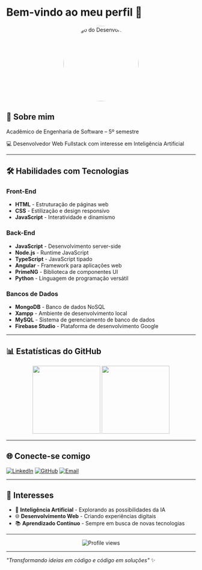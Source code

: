 # Bem-vindo ao meu perfil 👋

<div align="center">
  <img src="https://github.com/seu-usuario/TeixeiraDevz/blob/main/avatar.png" width="200" height="200" alt="Logo do Desenvolvedor" style="border-radius: 50%;">
</div>

## 🚀 Sobre mim

Acadêmico de Engenharia de Software – 5º semestre

💻 Desenvolvedor Web Fullstack com interesse em Inteligência Artificial

---

## 🛠️ Habilidades com Tecnologias

### Front-End
- **HTML** - Estruturação de páginas web
- **CSS** - Estilização e design responsivo
- **JavaScript** - Interatividade e dinamismo

### Back-End
- **JavaScript** - Desenvolvimento server-side
- **Node.js** - Runtime JavaScript
- **TypeScript** - JavaScript tipado
- **Angular** - Framework para aplicações web
- **PrimeNG** - Biblioteca de componentes UI
- **Python** - Linguagem de programação versátil

### Bancos de Dados
- **MongoDB** - Banco de dados NoSQL
- **Xampp** - Ambiente de desenvolvimento local
- **MySQL** - Sistema de gerenciamento de banco de dados
- **Firebase Studio** - Plataforma de desenvolvimento Google

---

## 📊 Estatísticas do GitHub

<div align="center">
  <img height="180em" src="https://github-readme-stats.vercel.app/api?username=seu-usuario&show_icons=true&theme=dracula&include_all_commits=true&count_private=true"/>
  <img height="180em" src="https://github-readme-stats.vercel.app/api/top-langs/?username=seu-usuario&layout=compact&langs_count=7&theme=dracula"/>
</div>

---

## 🌐 Conecte-se comigo

[![LinkedIn](https://img.shields.io/badge/LinkedIn-0077B5?style=for-the-badge&logo=linkedin&logoColor=white)](https://linkedin.com/in/seu-perfil)
[![GitHub](https://img.shields.io/badge/GitHub-100000?style=for-the-badge&logo=github&logoColor=white)](https://github.com/seu-usuario)
[![Email](https://img.shields.io/badge/Email-D14836?style=for-the-badge&logo=gmail&logoColor=white)](mailto:seu-email@exemplo.com)

---

## 🎯 Interesses

- 🤖 **Inteligência Artificial** - Explorando as possibilidades da IA
- 🌐 **Desenvolvimento Web** - Criando experiências digitais
- 📚 **Aprendizado Contínuo** - Sempre em busca de novas tecnologias

---

<div align="center">
  <img src="https://komarev.com/ghpvc/?username=seu-usuario&color=blue" alt="Profile views" />
</div>

---

*"Transformando ideias em código e código em soluções"* ✨
